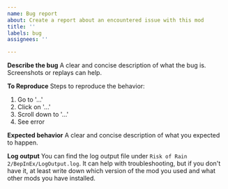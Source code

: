 ```yaml
---
name: Bug report
about: Create a report about an encountered issue with this mod
title: ''
labels: bug
assignees: ''

---
```


**Describe the bug**
A clear and concise description of what the bug is. Screenshots or replays can help.

**To Reproduce**
Steps to reproduce the behavior:
1. Go to '...'
2. Click on '...'
3. Scroll down to '...'
4. See error

**Expected behavior**
A clear and concise description of what you expected to happen.

**Log output**
You can find the log output file under `Risk of Rain 2/BepInEx/LogOutput.log`. It can help with troubleshooting, but if you don't have it, at least write down which version of the mod you used and what other mods you have installed.
